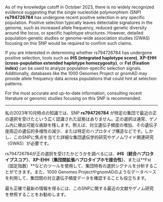 As of my knowledge cutoff in October 2023, there is no widely recognized evidence suggesting that the single nucleotide polymorphism (SNP) **rs794726784** has undergone recent positive selection in any specific population. Positive selection typically leaves detectable signatures in the genome, such as increased allele frequency, reduced genetic diversity around the locus, or specific haplotype structures. However, detailed population-genetic studies or genome-wide association studies (GWAS) focusing on this SNP would be required to confirm such claims.

If you are interested in determining whether rs794726784 has undergone positive selection, tools such as **iHS (integrated haplotype score)**, **XP-EHH (cross-population extended haplotype homozygosity)**, or **Fst (fixation index)** can be used to analyze population-specific selection signals. Additionally, databases like the 1000 Genomes Project or gnomAD may provide allele frequency data across populations that could hint at selection patterns.

For the most accurate and up-to-date information, consulting recent literature or genomic studies focusing on this SNP is recommended.

---

私の2023年10月時点の知識では、SNP **rs794726784** が特定の集団で最近の正の選択を受けたという広く認識された証拠はありません。正の選択は通常、ゲノム内に検出可能な痕跡を残します。例えば、対立遺伝子頻度の増加、その遺伝子座周辺の遺伝的多様性の減少、または特定のハプロタイプ構造などです。しかし、このSNPに焦点を当てた詳細な集団遺伝学的研究やゲノムワイド関連研究（GWAS）が必要です。

rs794726784が正の選択を受けたかどうかを調べるには、**iHS（統合ハプロタイプスコア）**、**XP-EHH（集団間拡張ハプロタイプホモ接合性）**、または**Fst（固定指数）**などのツールを使用して、集団特有の選択シグナルを分析することができます。また、1000 Genomes ProjectやgnomADのようなデータベースを利用して、集団間の対立遺伝子頻度データを確認することも役立ちます。

最も正確で最新の情報を得るには、このSNPに関する最近の文献やゲノム研究を参照することをお勧めします。